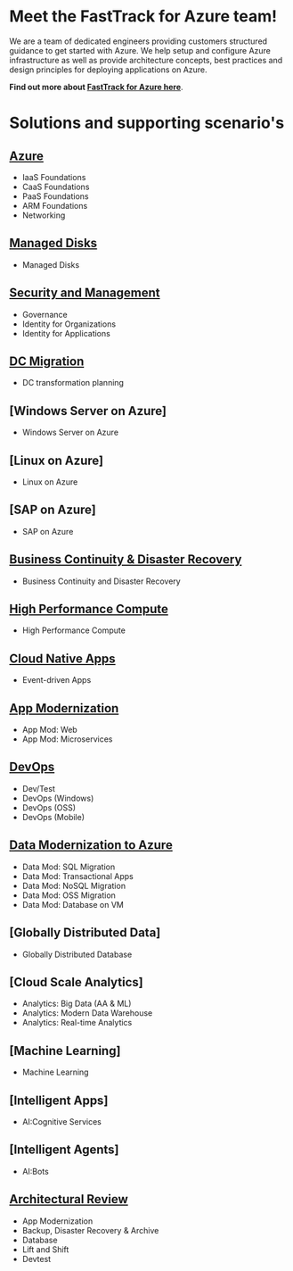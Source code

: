 # Meet the FastTrack for Azure team!
We are a team of dedicated engineers providing customers structured guidance to get started with Azure. We help setup and configure Azure infrastructure as well as provide architecture concepts, best practices and design principles for deploying applications on Azure.

**Find out more about [FastTrack for Azure here](https://azure.com/fasttrack)**.


# Solutions and supporting scenario's

## [Azure](https://github.com/Azure/fta-azurefoundations)
* IaaS Foundations
* CaaS Foundations
* PaaS Foundations
* ARM Foundations
* Networking

## [Managed Disks](https://github.com/Azure/fta-manageddisks)
* Managed Disks

## [Security and Management](https://github.com/Azure/fta-securityandmanagement)
* Governance
* Identity for Organizations
* Identity for Applications

## [DC Migration](https://github.com/Azure/fta-dcmigration)
* DC transformation planning

## [Windows Server on Azure]
[//]:(https://github.com/Azure/fta-windowsserveronazure)
* Windows Server on Azure

## [Linux on Azure]
[//]:(https://github.com/Azure/fta-linuxonazure)
* Linux on Azure

## [SAP on Azure]
[//]:(https://github.com/Azure/fta-saponazure)
* SAP on Azure

## [Business Continuity & Disaster Recovery](https://github.com/Azure/fta-backuparchivedr)
* Business Continuity and Disaster Recovery

## [High Performance Compute](https://github.com/Azure/fta-hpc)
* High Performance Compute

## [Cloud Native Apps](https://github.com/Azure/fta-customerfacingapps)
* Event-driven Apps

## [App Modernization](https://github.com/Azure/fta-internalbusinessapps)
* App Mod: Web
* App Mod: Microservices

## [DevOps](https://github.com/Azure/fta-devops)
* Dev/Test
* DevOps (Windows)
* DevOps (OSS)
* DevOps (Mobile)

## [Data Modernization to Azure](https://github.com/Azure/fta-dataplatform)
* Data Mod: SQL Migration
* Data Mod: Transactional Apps
* Data Mod: NoSQL Migration
* Data Mod: OSS Migration
* Data Mod: Database on VM 

## [Globally Distributed Data]
[//]:(https://github.com/Azure/fta-globallydistributeddata)
* Globally Distributed Database

## [Cloud Scale Analytics]
[//]:(https://github.com/Azure/fta-cloudscaleanalytics)
* Analytics: Big Data (AA & ML)
* Analytics: Modern Data Warehouse
* Analytics: Real-time Analytics

## [Machine Learning]
[//]:(https://github.com/Azure/fta-machinelearning)
* Machine Learning

## [Intelligent Apps]
[//]:(https://github.com/Azure/fta-intelligentapps)
* AI:Cognitive Services

## [Intelligent Agents]
[//]:(https://github.com/Azure/fta-intelligentagents)
* AI:Bots

## [Architectural Review](https://github.com/Azure/fta-architecturalreview)
* App Modernization
* Backup, Disaster Recovery & Archive
* Database
* Lift and Shift
* Devtest
